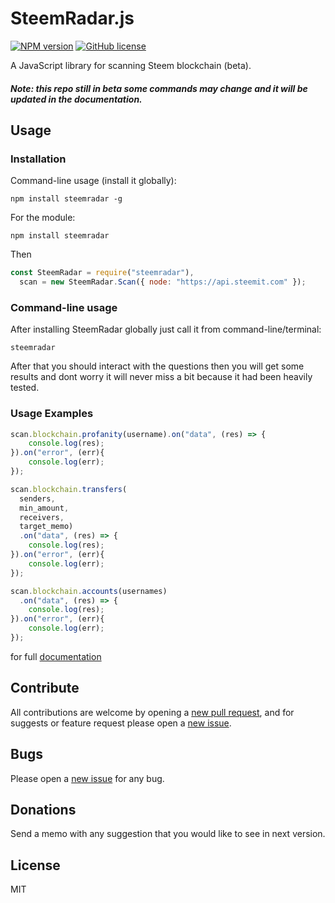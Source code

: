 # SteemRadar.js

[![NPM version](https://img.shields.io/npm/v/steemradar.svg)](https://www.npmjs.com/package/steemradar) [![GitHub license](https://img.shields.io/github/license/gigatoride/steemradar.js.svg)](https://github.com/gigatoride/steemradar.js/blob/master/LICENSE)

A JavaScript library for scanning Steem blockchain (beta).

##### Note: this repo still in beta some commands may change and it will be updated in the documentation.

## Usage

### Installation

Command-line usage (install it globally):

```
npm install steemradar -g
```

For the module:

```
npm install steemradar
```

Then

```js
const SteemRadar = require("steemradar"),
  scan = new SteemRadar.Scan({ node: "https://api.steemit.com" });
```

### Command-line usage

After installing SteemRadar globally just call it from command-line/terminal:

```
steemradar
```

After that you should interact with the questions then you will get some results and dont worry it will never miss a bit because it had been heavily tested.

### Usage Examples

```js
scan.blockchain.profanity(username).on("data", (res) => {
    console.log(res);
}).on("error", (err){
    console.log(err);
});
```

```js
scan.blockchain.transfers(
  senders,
  min_amount,
  receivers,
  target_memo)
  .on("data", (res) => {
    console.log(res);
}).on("error", (err){
    console.log(err);
});
```

```js
scan.blockchain.accounts(usernames)
  .on("data", (res) => {
    console.log(res);
}).on("error", (err){
    console.log(err);
});
```

for full [documentation](https://github.com/gigatoride/steemradar.js/tree/master/doc)

## Contribute

All contributions are welcome by opening a [new pull request](https://github.com/gigatoride/steemradar.js/pulls), and for suggests or feature request please open a [new issue](https://github.com/gigatoride/steemradar.js/issues/new).

## Bugs
Please open a [new issue](https://github.com/gigatoride/steemradar.js.js/issues/new) for any bug.

## Donations
Send a memo with any suggestion that you would like to see in next version.

## License
MIT
